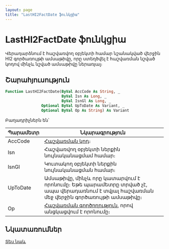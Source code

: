 ```yaml
---
layout: page
title: "LastHI2FactDate ֆունկցիա"
---
```


# LastHI2FactDate ֆունկցիա

Վերադարձնում է հաշվառվող օբյեկտի համար նշանակված վերջին HI2 գործառույթի ամսաթիվը, որը ստեղծվել է հաշվառման նշված կոդով մինչև նշված ամսաթիվը ներառյալ։

## Շարահյուսություն

``` vb
Function LastHI2FactDate(ByVal AccCode As String, _
                         ByVal Isn As Long, _
                         ByVal IsnGl As Long, _
                Optional ByVal UpToDate As Variant, _
                Optional ByVal Op As String) As Variant
```

Բաղադրիչներն են՝

| Պարամետր | Նկարագրություն |
|--|--|
| AccCode | [Հաշվառման կոդ](../../../Defs/Accounting.md)։ |
| Isn | Հաշվառվող օբյեկտի ներքին նույնականացմամ համար։ |
| IsnGl | Կուտակող օբյեկտի ներքին նույնականացման համար։ |
| UpToDate | Ամսաթիվը, մինչև որը կատարվում է որոնումը։ Եթե պարամետրը տրված չէ, ապա վերադառնում է տվյալ հաշվառման մեջ վերջին գործառույթի ամսաթիվը։ |
| Op | [Հաշվառման գործողություն](../../../Defs/Accounting.md), որով անցկացվում է որոնումը։ |

## Նկատառումներ

[Տես նաև](LasHI2OpDate.md)
